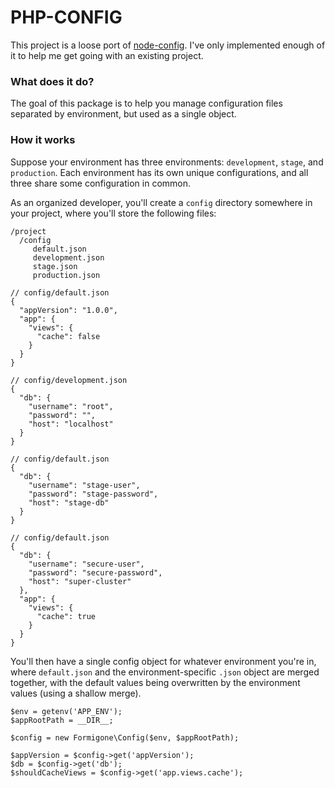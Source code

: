 # PHP-CONFIG

This project is a loose port of [node-config](https://www.npmjs.com/package/config). I've only implemented enough of it to help me get going with an existing project.

### What does it do?

The goal of this package is to help you manage configuration files separated by environment, but used as a single object.

### How it works

Suppose your environment has three environments: `development`, `stage`, and `production`. Each environment has its own unique configurations, and all three share some configuration in common.

As an organized developer, you'll create a `config` directory somewhere in your project, where you'll store the following files:

```
/project
  /config
     default.json
     development.json
     stage.json
     production.json

// config/default.json
{
  "appVersion": "1.0.0",
  "app": {
    "views": {
      "cache": false
    }
  }
}

// config/development.json
{
  "db": {
    "username": "root",
    "password": "",
    "host": "localhost"
  }
}

// config/default.json
{
  "db": {
    "username": "stage-user",
    "password": "stage-password",
    "host": "stage-db"
  }
}

// config/default.json
{
  "db": {
    "username": "secure-user",
    "password": "secure-password",
    "host": "super-cluster"
  },
  "app": {
    "views": {
      "cache": true
    }
  }
}
```

You'll then have a single config object for whatever environment you're in, where `default.json` and the environment-specific `.json` object are merged together, with the default values being overwritten by the environment values (using a shallow merge).

```
$env = getenv('APP_ENV');
$appRootPath = __DIR__;

$config = new Formigone\Config($env, $appRootPath);

$appVersion = $config->get('appVersion');
$db = $config->get('db');
$shouldCacheViews = $config->get('app.views.cache');
```
